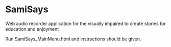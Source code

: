 # SamiSays

Web audio recorder application for the visually impaired to create stories for education and enjoyment 

Run SamiSays_MainMenu.html and instructions should be given.
